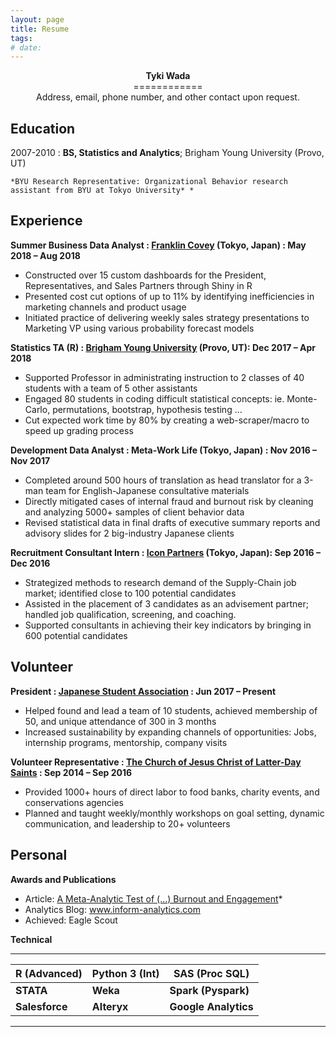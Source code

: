 ```yaml
---
layout: page
title: Resume
tags: 
# date:
---
```


<center><h><b>Tyki Wada</b></h></center>
<center>============</center>

<center>Address, email, phone number, and other contact upon request.</center>


Education
---------

2007-2010
:   **BS, Statistics and Analytics**; Brigham Young University (Provo, UT)
    
    *BYU Research Representative: Organizational Behavior research assistant from BYU at Tokyo University* *


Experience
----------

**Summer Business Data Analyst : [Franklin Covey](https://www.franklincovey.co.jp/) (Tokyo, Japan) : May 2018 – Aug 2018**

* Constructed over 15 custom dashboards for the President, Representatives, and Sales Partners through Shiny in R
* Presented cost cut options of up to 11% by identifying inefficiencies in marketing channels and product usage
* Initiated practice of delivering weekly sales strategy presentations to Marketing VP using various probability forecast models

**Statistics TA (R) : [Brigham Young University](https://statistics.byu.edu/) (Provo, UT): Dec 2017 – Apr 2018**

* Supported Professor in administrating instruction to 2 classes of 40 students with a team of 5 other assistants
* Engaged 80 students in coding difficult statistical concepts: ie. Monte-Carlo, permutations, bootstrap, hypothesis testing ...
* Cut expected work time by 80% by creating a web-scraper/macro to speed up grading process

**Development Data Analyst : Meta-Work Life (Tokyo, Japan) : Nov 2016 – Nov 2017**

* Completed around 500 hours of translation as head translator for a 3-man team for English-Japanese consultative materials
* Directly mitigated cases of internal fraud and burnout risk by cleaning and analyzing 5000+ samples of client behavior data
* Revised statistical data in final drafts of executive summary reports and advisory slides for 2 big-industry Japanese clients

**Recruitment Consultant Intern : [Icon Partners](https://www.icon-partners.com/en/about-icon) (Tokyo, Japan): Sep 2016 – Dec 2016**

* Strategized methods to research demand of the Supply-Chain job market; identified close to 100 potential candidates
* Assisted in the placement of 3 candidates as an advisement partner; handled job qualification, screening, and coaching.
* Supported consultants in achieving their key indicators by bringing in 600 potential candidates


Volunteer
----------

**President : [Japanese Student Association](byujsa.com) : Jun 2017 – Present**

* Helped found and lead a team of 10 students, achieved membership of 50, and unique attendance of 300 in 3 months
* Increased sustainability by expanding channels of opportunities: Jobs, internship programs, mentorship, company visits

**Volunteer Representative : [The Church of Jesus Christ of Latter-Day Saints](lds.org) : Sep 2014 – Sep 2016**

* Provided 1000+ hours of direct labor to food banks, charity events, and conservations agencies
* Planned and taught weekly/monthly workshops on goal setting, dynamic communication, and leadership to 20+ volunteers

Personal
----------
**Awards and Publications**

* Article: [A Meta-Analytic Test of (...) Burnout and Engagement](https://doi.org/10.1016/j.burn.2017.05.003)*
* Analytics Blog: www.inform-analytics.com
* Achieved: Eagle Scout

**Technical**


------


| **R (Advanced)** | **Python 3 (Int)** | **SAS (Proc SQL)** |
|--------------|----------------|------------------|
| **STATA** | **Weka** | **Spark (Pyspark)** |
| **Salesforce** | **Alteryx** | **Google Analytics** |



------






